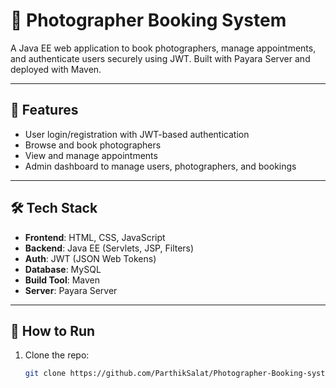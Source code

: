 
# 📸 Photographer Booking System

A Java EE web application to book photographers, manage appointments, and authenticate users securely using JWT. Built with Payara Server and deployed with Maven.

---

## 🚀 Features

- User login/registration with JWT-based authentication
- Browse and book photographers
- View and manage appointments
- Admin dashboard to manage users, photographers, and bookings

---

## 🛠️ Tech Stack

- **Frontend**: HTML, CSS, JavaScript
- **Backend**: Java EE (Servlets, JSP, Filters)
- **Auth**: JWT (JSON Web Tokens)
- **Database**: MySQL
- **Build Tool**: Maven
- **Server**: Payara Server

---

## 🧪 How to Run

1. Clone the repo:
   ```bash
   git clone https://github.com/ParthikSalat/Photographer-Booking-system.git
